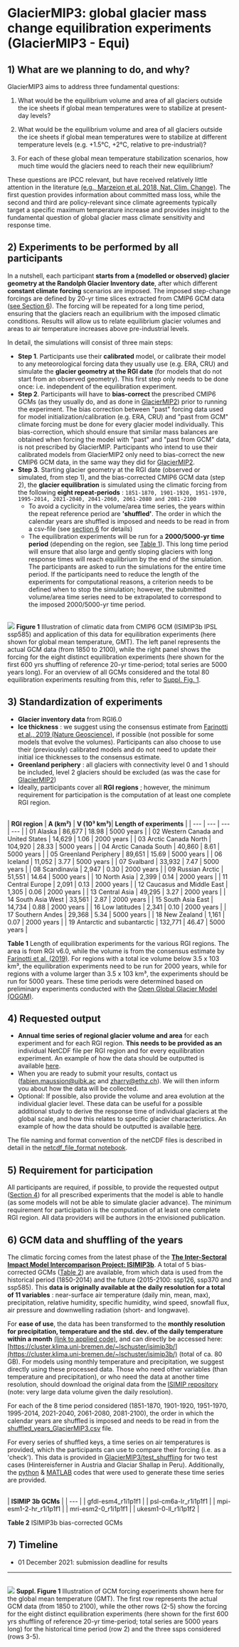 # **GlacierMIP3: global glacier mass change equilibration experiments (GlacierMIP3 - Equi)**

## **1) What are we planning to do, and why?**

GlacierMIP3 aims to address three fundamental questions:

1. What would be the equilibrium volume and area of all glaciers outside the ice sheets if global mean temperatures were to stabilize at present-day levels?

2. What would be the equilibrium volume and area of all glaciers outside the ice sheets if global mean temperatures were to stabilize at different temperature levels (e.g. +1.5°C, +2°C, relative to pre-industrial)?

3. For each of these global mean temperature stabilization scenarios, how much time would the glaciers need to reach their new equilibrium?

These questions are IPCC relevant, but have received relatively little attention in the literature [(e.g., Marzeion et al. 2018, Nat. Clim. Change)](https://doi.org/10.1038/s41558-018-0093-1). The first question provides information about committed mass loss, while the second and third are policy-relevant since climate agreements typically target a specific maximum temperature increase and provides insight to the fundamental question of global glacier mass climate sensitivity and response time.

## **2) Experiments to be performed by all participants**

In a nutshell, each participant **starts from a (modelled or observed) glacier geometry at the Randolph Glacier Inventory date**, after which different **constant climate forcing** scenarios are imposed. The imposed step-change forcings are defined by 20-yr time slices extracted from CMIP6 GCM data ([see Section 6](#section-6)). The forcing will be repeated for a long time period, ensuring that the glaciers reach an equilibrium with the imposed climatic conditions. Results will allow us to relate equilibrium glacier volumes and areas to air temperature increases above pre-industrial levels.

In detail, the simulations will consist of three main steps:

- **Step 1**. Participants use their **calibrated** model, or calibrate their model to any meteorological forcing data they usually use (e.g. ERA, CRU) and simulate the **glacier geometry at the RGI date** (for models that do not start from an observed geometry). This first step only needs to be done once: i.e. independent of the equilibration experiment.
- **Step 2**. Participants will have to **bias-correct** the prescribed CMIP6 GCMs (as they usually do, and as done in [GlacierMIP2](https://doi.org/10.1029/2019EF001470)) prior to running the experiment. The bias correction between &quot;past&quot; forcing data used for model initialization/calibration (e.g. ERA, CRU) and &quot;past from GCM&quot; climate forcing must be done for every glacier model individually. This bias-correction, which should ensure that similar mass balances are obtained when forcing the model with &quot;past&quot; and &quot;past from GCM&quot; data, is not prescribed by GlacierMIP. Participants who intend to use their calibrated models from GlacierMIP2 only need to bias-correct the new CMIP6 GCM data, in the same way they did for [GlacierMIP2](https://doi.org/10.1029/2019EF001470).
- **Step 3**. Starting glacier geometry at the RGI date (observed or simulated, from step 1), and the bias-corrected CMIP6 GCM data (step 2), the **glacier equilibration** is simulated using the climatic forcing from the following **eight repeat-periods** : 
    `1851-1870, 1901-1920, 1951-1970, 1995-2014, 2021-2040, 2041-2060, 2061-2080 and 2081-2100`
  - To avoid a cyclicity in the volume/area time series, the years within the repeat reference period are **&#39;shuffled&#39;**. The order in which the calendar years are shuffled is imposed and needs to be read in from a csv-file (see [section 6](#section-6) for details)
  - The equilibration experiments will be run for a **2000/5000-yr time period** (depending on the region, see [Table 1](#table-1)). This long time period will ensure that also large and gently sloping glaciers with long response times will reach equilibrium by the end of the simulation. The participants are asked to run the simulations for the entire time period. If the participants need to reduce the length of the experiments for computational reasons, a criterion needs to be defined when to stop the simulation; however, the submitted volume/area time series need to be extrapolated to correspond to the imposed 2000/5000-yr time period.

<a id="fig-1"></a>  
![](https://github.com/GlacierMIP/GlacierMIP3/blob/main/isimip3b_postprocessing_analysis/experiment-example.png)
**Figure 1** Illustration of climatic data from CMIP6 GCM (ISIMIP3b IPSL ssp585) and application of this data for equilibration experiments (here shown for global mean temperature, GMT). The left panel represents the actual GCM data (from 1850 to 2100), while the right panel shows the forcing for the eight distinct equilibration experiments (here shown for the first 600 yrs shuffling of reference 20-yr time-period; total series are 5000 years long). For an overview of all GCMs considered and the total 80 equilibration experiments resulting from this, refer to [Suppl. Fig. 1](#suppl-fig-1).

## **3) Standardization of experiments**

- **Glacier inventory data** from RGI6.0
- **Ice thickness** : we suggest using the consensus estimate from [Farinotti et al., 2019 (Nature Geoscience)](https://doi.org/10.1038/s41561-019-0300-3), if possible (not possible for some models that evolve the volumes). Participants can also choose to use their (previously) calibrated models and do not need to update their initial ice thicknesses to the consensus estimate.
- **Greenland periphery** : all glaciers with connectivity level 0 and 1 should be included, level 2 glaciers should be excluded (as was the case for [GlacierMIP2](https://doi.org/10.1029/2019EF001470))
- Ideally, participants cover all **RGI regions** ; however, the minimum requirement for participation is the computation of at least one complete RGI region.

<a id="table-1"></a>  
| **RGI region** | **A (km²)** | **V (10³ km³)**| **Length of experiments** |
| --- | --- | --- | --- |
| 01 Alaska | 86,677 | 18.98 | 5000 years |
| 02 Western Canada and United States | 14,629 | 1.06 | 2000 years |
| 03 Arctic Canada North | 104,920 | 28.33 | 5000 years |
| 04 Arctic Canada South | 40,860 | 8.61 | 5000 years |
| 05 Greenland Periphery | 89,651 | 15.69 | 5000 years |
| 06 Iceland | 11,052 | 3.77 | 5000 years |
| 07 Svalbard | 33,932 | 7.47 | 5000 years |
| 08 Scandinavia | 2,947 | 0.30 | 2000 years |
| 09 Russian Arctic | 51,551 | 14.64 | 5000 years |
| 10 North Asia | 2,399 | 0.14 | 2000 years |
| 11 Central Europe | 2,091 | 0.13 | 2000 years |
| 12 Caucasus and Middle East | 1,305 | 0.06 | 2000 years |
| 13 Central Asia | 49,295 | 3.27 | 2000 years |
| 14 South Asia West | 33,561 | 2.87 | 2000 years |
| 15 South Asia East | 14,734 | 0.88 | 2000 years |
| 16 Low latitudes | 2,341 | 0.10 | 2000 years |
| 17 Southern Andes | 29,368 | 5.34 | 5000 years |
| 18 New Zealand | 1,161 | 0.07 | 2000 years |
| 19 Antarctic and subantarctic | 132,771 | 46.47 | 5000 years |

**Table 1** Length of equilibration experiments for the various RGI regions. The area is from RGI v6.0, while the volume is from the consensus estimate by [Farinotti et al. (2019)](https://doi.org/10.1038/s41561-019-0300-3). For regions with a total ice volume below 3.5 x 103 km³, the equilibration experiments need to be run for 2000 years, while for regions with a volume larger than 3.5 x 103 km³, the experiments should be run for 5000 years. These time periods were determined based on preliminary experiments conducted with the [Open Global Glacier Model (OGGM)](https://oggm.org/).

## **4) Requested output** <a id="section-4"></a>  

- **Annual time series of regional glacier volume and area** for each experiment and for each RGI region. **This needs to be provided as an** individual NetCDF file per RGI region and for every equilibration experiment. An example of how the data should be outputted is available [here](Zekollari_rgi08_sum_2061-2080_ipsl-cm6a-lr_ssp585.nc).
- When you are ready to submit your results, contact us (fabien.maussion@uibk.ac and zharry@ethz.ch). We will then inform you about how the data will be collected.
- Optional: If possible, also provide the volume and area evolution at the individual glacier level. These data can be useful for a possible additional study to derive the response time of individual glaciers at the global scale, and how this relates to specific glacier characteristics. An example of how the data should be outputted is available [here](https://github.com/GlacierMIP/GlacierMIP3/blob/main/templates/OGGM-dyn_rgi11_glaciers_1901-1920_ipsl-cm6a-lr_hist.nc).

The file naming and format convention of the netCDF files is described in detail in the [netcdf_file_format notebook](https://github.com/GlacierMIP/GlacierMIP3/blob/main/netcdf_file_format.ipynb).

## **5) Requirement for participation** <a id="section-5"></a> 

All participants are required, if possible, to provide the requested output ([Section 4](#section-4)) for all prescribed experiments that the model is able to handle (as some models will not be able to simulate glacier advance). The minimum requirement for participation is the computation of at least one complete RGI region. All data providers will be authors in the envisioned publication.

## **6) GCM data and shuffling of the years** <a id="section-6"></a> 

The climatic forcing comes from the latest phase of the **[The Inter-Sectoral Impact Model Intercomparison Project: ISIMIP3b](https://www.isimip.org/gettingstarted/isimip3b-bias-correction/)**. A total of 5 bias-corrected GCMs ([Table 2](#table-2)) are available, from which data is used from the historical period (1850-2014) and the future (2015-2100: ssp126, ssp370 and ssp585). This **data is originally available at the daily resolution for a total of 11 variables** : near-surface air temperature (daily min, mean, max), precipitation, relative humidity, specific humidity, wind speed, snowfall flux, air pressure and downwelling radiation (short- and longwave).

For **ease of use**, the data has been transformed to the **monthly resolution for precipitation, temperature and the std. dev. of the daily temperature within a month** [(link to applied code)](https://github.com/GlacierMIP/GlacierMIP3/blob/main/isimip3b_postprocessing_analysis/isimip3b_postprocess_to_monthly.ipynb), and can directly be accessed here: [https://cluster.klima.uni-bremen.de/~lschuster/isimip3b/](https://cluster.klima.uni-bremen.de/~lschuster/isimip3b/) (total of ca. 80 GB). For models using monthly temperature and precipitation, we suggest directly using these processed data. Those who need other variables (than temperature and precipitation), or who need the data at another time resolution, should download the original data from the [ISIMIP repository](https://esg.pik-potsdam.de/search/isimip/) (note: very large data volume given the daily resolution).

For each of the 8 time period considered (1851-1870, 1901-1920, 1951-1970, 1995-2014, 2021-2040, 2061-2080, 2081-2100), the order in which the calendar years are shuffled is imposed and needs to be read in from the [shuffled_years_GlacierMIP3.csv](https://github.com/GlacierMIP/GlacierMIP3/blob/main/shuffled_years_GlacierMIP3.csv) file.

For every series of shuffled keys, a time series on air temperatures is provided, which the participants can use to compare their forcing (i.e. as a &#39;check&#39;). This data is provided in [GlacierMIP3/test_shuffling](https://github.com/GlacierMIP/GlacierMIP3/tree/main/test_shuffling) for two test cases (Hintereisferner in Austria and Glaciar Shallap in Peru). Additionally, the [python](https://github.com/GlacierMIP/GlacierMIP3/blob/main/shuffling_workflow_python.ipynb) &amp; [MATLAB](https://github.com/GlacierMIP/GlacierMIP3/blob/main/shuffling_workflow_matlab.m) codes that were used to generate these time series are provided.

<a id="table-2"></a>  
| **ISIMIP 3b GCMs** |
| --- |
| gfdl-esm4\_r1i1p1f1 |
| psl-cm6a-lr\_r1i1p1f1 |
| mpi-esm1-2-hr\_r1i1p1f1 |
| mri-esm2-0\_r1i1p1f1 |
| ukesm1-0-ll\_r1i1p1f2 |

**Table 2** ISIMIP3b bias-corrected GCMs

## **7) Timeline** <a id="section-7"></a> 

- 01 December 2021: submission deadline for results

--- 
<a id="suppl-fig-1"></a>  
![](https://github.com/GlacierMIP/GlacierMIP3/blob/main/isimip3b_postprocessing_analysis/experiment-overview.png)
**Suppl. Figure 1** Illustration of GCM forcing experiments shown here for the global mean temperature (GMT). The first row represents the actual GCM data (from 1850 to 2100), while the other rows (2-5) show the forcing for the eight distinct equilibration experiments (here shown for the first 600 yrs shuffling of reference 20-yr time-period; total series are 5000 years long) for the historical time period (row 2) and the three ssps considered (rows 3-5).
